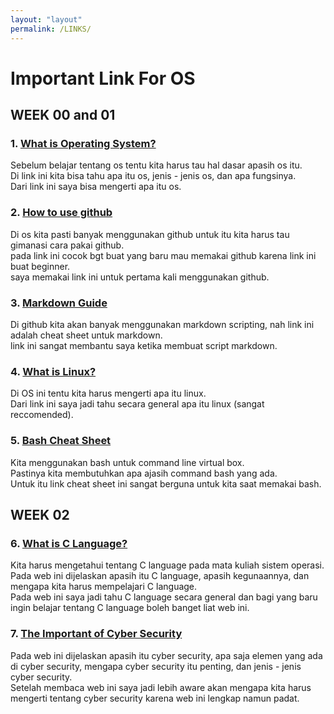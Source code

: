 ```yaml
---
layout: "layout"
permalink: /LINKS/
---
```


# Important Link For OS
## WEEK 00 and 01
### 1. [What is Operating System?](https://edu.gcfglobal.org/en/computerbasics/understanding-operating-systems/1/)<br>
Sebelum belajar tentang os tentu kita harus tau hal dasar apasih os itu.<br>Di link ini kita bisa tahu apa itu os, jenis - jenis os, dan apa fungsinya.<br>Dari link ini saya bisa mengerti apa itu os.

### 2. [How to use github](https://product.hubspot.com/blog/git-and-github-tutorial-for-beginners)<br>
Di os kita pasti banyak menggunakan github untuk itu kita harus tau gimanasi cara pakai github.<br>pada link ini cocok bgt buat yang baru mau memakai github karena link ini buat beginner.<br>saya memakai link ini untuk pertama kali menggunakan github.

### 3. [Markdown Guide](https://www.markdownguide.org/cheat-sheet/)<br>
Di github kita akan banyak menggunakan markdown scripting, nah link ini adalah cheat sheet untuk markdown.<br>link ini sangat membantu saya ketika membuat script markdown.

### 4. [What is Linux?](https://www.linux.com/what-is-linux/)<br>
Di OS ini tentu kita harus mengerti apa itu linux.<br>Dari link ini saya jadi tahu secara general apa itu linux (sangat reccomended).

### 5. [Bash Cheat Sheet](https://github.com/LeCoupa/awesome-cheatsheets/blob/master/languages/bash.sh)<br>
Kita menggunakan bash untuk command line virtual box.<br>Pastinya kita membutuhkan apa ajasih command bash yang ada.<br>Untuk itu link cheat sheet ini sangat berguna untuk kita saat memakai bash.

## WEEK 02
### 6. [What is C Language?](https://www.guru99.com/c-programming-language.html)
Kita harus mengetahui tentang C language pada mata kuliah sistem operasi.<br>Pada web ini dijelaskan apasih itu C language, apasih kegunaannya, dan mengapa kita harus mempelajari C language.<br>Pada web ini saya jadi tahu C language secara general dan bagi yang baru ingin belajar tentang C language boleh banget liat web ini.

### 7. [The Important of Cyber Security](https://serch15.biz/?p=ge2dmnbugy5gi3bpgqydamy&sub1=676767677h67fgfgfjh67)
Pada web ini dijelaskan apasih itu cyber security, apa saja elemen yang ada di cyber security, mengapa cyber security itu penting, dan jenis - jenis cyber security.<br>Setelah membaca web ini saya jadi lebih aware akan mengapa kita harus mengerti tentang cyber security karena web ini lengkap namun padat.
